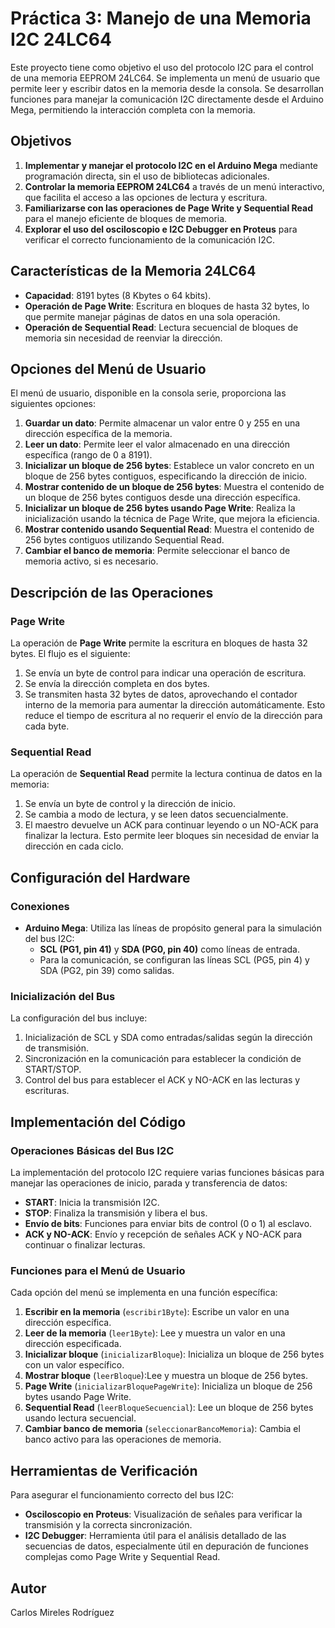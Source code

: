 # Práctica 3: Manejo de una Memoria I2C 24LC64

Este proyecto tiene como objetivo el uso del protocolo I2C para el control de una memoria EEPROM 24LC64. Se implementa un menú de usuario que permite leer y escribir datos en la memoria desde la consola. Se desarrollan funciones para manejar la comunicación I2C directamente desde el Arduino Mega, permitiendo la interacción completa con la memoria.

## Objetivos

1. **Implementar y manejar el protocolo I2C en el Arduino Mega** mediante programación directa, sin el uso de bibliotecas adicionales.
2. **Controlar la memoria EEPROM 24LC64** a través de un menú interactivo, que facilita el acceso a las opciones de lectura y escritura.
3. **Familiarizarse con las operaciones de Page Write y Sequential Read** para el manejo eficiente de bloques de memoria.
4. **Explorar el uso del osciloscopio e I2C Debugger en Proteus** para verificar el correcto funcionamiento de la comunicación I2C.

## Características de la Memoria 24LC64

- **Capacidad**: 8191 bytes (8 Kbytes o 64 kbits).
- **Operación de Page Write**: Escritura en bloques de hasta 32 bytes, lo que permite manejar páginas de datos en una sola operación.
- **Operación de Sequential Read**: Lectura secuencial de bloques de memoria sin necesidad de reenviar la dirección.

## Opciones del Menú de Usuario

El menú de usuario, disponible en la consola serie, proporciona las siguientes opciones:

1. **Guardar un dato**: Permite almacenar un valor entre 0 y 255 en una dirección específica de la memoria.
2. **Leer un dato**: Permite leer el valor almacenado en una dirección específica (rango de 0 a 8191).
3. **Inicializar un bloque de 256 bytes**: Establece un valor concreto en un bloque de 256 bytes contiguos, especificando la dirección de inicio.
4. **Mostrar contenido de un bloque de 256 bytes**: Muestra el contenido de un bloque de 256 bytes contiguos desde una dirección específica.
5. **Inicializar un bloque de 256 bytes usando Page Write**: Realiza la inicialización usando la técnica de Page Write, que mejora la eficiencia.
6. **Mostrar contenido usando Sequential Read**: Muestra el contenido de 256 bytes contiguos utilizando Sequential Read.
7. **Cambiar el banco de memoria**: Permite seleccionar el banco de memoria activo, si es necesario.

## Descripción de las Operaciones

### Page Write

La operación de **Page Write** permite la escritura en bloques de hasta 32 bytes. El flujo es el siguiente:
1. Se envía un byte de control para indicar una operación de escritura.
2. Se envía la dirección completa en dos bytes.
3. Se transmiten hasta 32 bytes de datos, aprovechando el contador interno de la memoria para aumentar la dirección automáticamente. Esto reduce el tiempo de escritura al no requerir el envío de la dirección para cada byte.

### Sequential Read

La operación de **Sequential Read** permite la lectura continua de datos en la memoria:
1. Se envía un byte de control y la dirección de inicio.
2. Se cambia a modo de lectura, y se leen datos secuencialmente.
3. El maestro devuelve un ACK para continuar leyendo o un NO-ACK para finalizar la lectura. Esto permite leer bloques sin necesidad de enviar la dirección en cada ciclo.

## Configuración del Hardware

### Conexiones

- **Arduino Mega**: Utiliza las líneas de propósito general para la simulación del bus I2C:
  - **SCL (PG1, pin 41)** y **SDA (PG0, pin 40)** como líneas de entrada.
  - Para la comunicación, se configuran las líneas SCL (PG5, pin 4) y SDA (PG2, pin 39) como salidas.

### Inicialización del Bus

La configuración del bus incluye:
1. Inicialización de SCL y SDA como entradas/salidas según la dirección de transmisión.
2. Sincronización en la comunicación para establecer la condición de START/STOP.
3. Control del bus para establecer el ACK y NO-ACK en las lecturas y escrituras.

## Implementación del Código

### Operaciones Básicas del Bus I2C

La implementación del protocolo I2C requiere varias funciones básicas para manejar las operaciones de inicio, parada y transferencia de datos:
- **START**: Inicia la transmisión I2C.
- **STOP**: Finaliza la transmisión y libera el bus.
- **Envío de bits**: Funciones para enviar bits de control (0 o 1) al esclavo.
- **ACK y NO-ACK**: Envío y recepción de señales ACK y NO-ACK para continuar o finalizar lecturas.

### Funciones para el Menú de Usuario

Cada opción del menú se implementa en una función específica:
1. **Escribir en la memoria** (`escribir1Byte`): Escribe un valor en una dirección específica.
2. **Leer de la memoria** (`leer1Byte`): Lee y muestra un valor en una dirección especificada.
3. **Inicializar bloque** (`inicializarBloque`): Inicializa un bloque de 256 bytes con un valor específico.
4. **Mostrar bloque** (`leerBloque`):Lee y muestra un bloque de 256 bytes.
5. **Page Write** (`inicializarBloquePageWrite`): Inicializa un bloque de 256 bytes usando Page Write.
6. **Sequential Read** (`leerBloqueSecuencial`): Lee un bloque de 256 bytes usando lectura secuencial.
7. **Cambiar banco de memoria** (`seleccionarBancoMemoria`): Cambia el banco activo para las operaciones de memoria.

## Herramientas de Verificación

Para asegurar el funcionamiento correcto del bus I2C:
- **Osciloscopio en Proteus**: Visualización de señales para verificar la transmisión y la correcta sincronización.
- **I2C Debugger**: Herramienta útil para el análisis detallado de las secuencias de datos, especialmente útil en depuración de funciones complejas como Page Write y Sequential Read.

## Autor
Carlos Mireles Rodríguez

